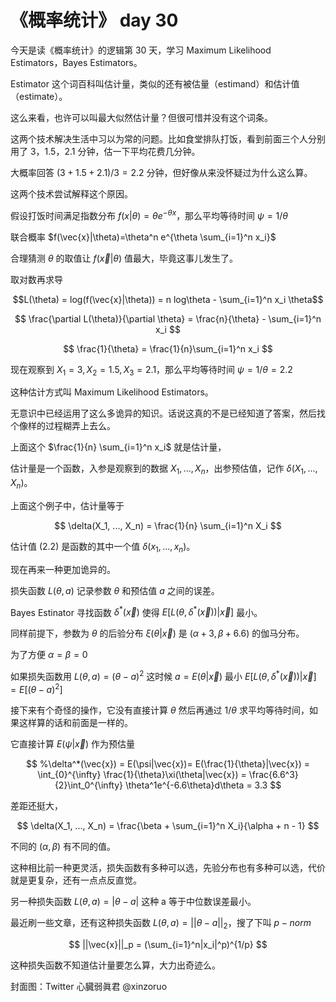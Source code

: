# 《概率统计》 day 30

今天是读《概率统计》的逻辑第 30 天，学习 Maximum Likelihood Estimators，Bayes Estimators。

Estimator 这个词百科叫估计量，类似的还有被估量（estimand）和估计值（estimate）。

这么来看，也许可以叫最大似然估计量？但很可惜并没有这个词条。

这两个技术解决生活中习以为常的问题。比如食堂排队打饭，看到前面三个人分别用了 3，1.5，2.1 分钟，估一下平均花费几分钟。

大概率回答 $(3 + 1.5 + 2.1)/3 = 2.2$ 分钟，但好像从来没怀疑过为什么这么算。

这两个技术尝试解释这个原因。

假设打饭时间满足指数分布 $f(x|\theta) = \theta e^{-\theta x}$，那么平均等待时间 $\psi = 1/\theta$

<!-- 观察到  -->

联合概率 $f(\vec{x}|\theta)=\theta^n e^{\theta \sum_{i=1}^n x_i}$

合理猜测 $\theta$ 的取值让 $f(\vec{x}|\theta)$ 值最大，毕竟这事儿发生了。

取对数再求导
<!-- $\theta = 3/6.6$ $f(\vec{x}|\theta)$ 最大。 -->

$$L(\theta) = log(f(\vec{x}|\theta)) = n log\theta - \sum_{i=1}^n x_i \theta$$

$$
\frac{\partial L(\theta)}{\partial \theta} = \frac{n}{\theta} - \sum_{i=1}^n x_i
$$

$$
\frac{1}{\theta} = \frac{1}{n}\sum_{i=1}^n x_i
$$

现在观察到 $X_1=3, X_2 = 1.5, X_3 = 2.1$，那么平均等待时间 $\psi = 1/\theta = 2.2$

这种估计方式叫 Maximum Likelihood Estimators。

无意识中已经运用了这么多诡异的知识。话说这真的不是已经知道了答案，然后找个像样的过程糊弄上去么。

上面这个 $\frac{1}{n} \sum_{i=1}^n x_i$ 就是估计量，

估计量是一个函数，入参是观察到的数据 $X_1, ..., X_n$，出参预估值，记作 $\delta(X_1, ..., X_n)$。

上面这个例子中，估计量等于

$$
\delta(X_1, ..., X_n) = \frac{1}{n} \sum_{i=1}^n X_i
$$

估计值 (2.2) 是函数的其中一个值 $\delta(x_1, ..., x_n)$。

现在再来一种更加诡异的。

损失函数 $L(\theta, a)$ 记录参数 $\theta$ 和预估值 $a$ 之间的误差。

Bayes Estinator 寻找函数 $\delta^*(\vec{x})$ 使得 $E[L(\theta, \delta^*(\vec{x}))|\vec{x}]$ 最小。

同样前提下，参数为 $\theta$ 的后验分布 $\xi(\theta|\vec{x})$ 是 $(\alpha + 3, \beta + 6.6)$ 的伽马分布。

为了方便 $\alpha = \beta = 0$



如果损失函数用 $L(\theta, a) = (\theta - a)^2$ 这时候 $a=E(\theta|\vec{x})$ 最小 $E[L(\theta, \delta^*(\vec{x}))|\vec{x}] = E[(\theta - a)^2]$

接下来有个奇怪的操作，它没有直接计算 $\theta$ 然后再通过 $1/\theta$ 求平均等待时间，如果这样算的话和前面是一样的。

它直接计算 $E(\psi|\vec{x})$ 作为预估量

<!-- $\psi = 1/\theta$ -->

<!-- $\delta^*(\vec{x}) = E(\psi|\vec{x}) = E(h(\theta)|\vec{x})$ -->


<!-- $E(\theta|\vec{x}) = 3/6.6$ -->

<!-- 预测的平均等待时间 $\psi =h(\theta) = 1/\theta$ -->

$$
%\delta^*(\vec{x}) = 
E(\psi|\vec{x})=
E(\frac{1}{\theta}|\vec{x}) = \int_{0}^{\infty} \frac{1}{\theta}\xi(\theta|\vec{x}) = \frac{6.6^3}{2}\int_0^{\infty} \theta^1e^{-6.6\theta}d\theta = 3.3
$$

差距还挺大，

$$
\delta(X_1, ..., X_n) = \frac{\beta + \sum_{i=1}^n X_i}{\alpha + n - 1}
$$

不同的 $(\alpha, \beta)$ 有不同的值。

这种相比前一种更灵活，损失函数有多种可以选，先验分布也有多种可以选，代价就是更复杂，还有一点点反直觉。

<!-- 我比较好奇为什么这里不是先算 $E(\theta|\vec{x})$ 然后在用 $\psi = 1/\theta$ 来计算，如果这么算的话，结果是一样的。 -->

<!-- 这个和平时见到的损失函数似乎不太一样，平常见到的都是估计值和实际值。 -->

<!-- $E[L(\theta, a)] = \int_{\Omega}L(\theta, a)\xi(\theta)d\theta$ -->


<!-- $$
E[L(\theta, \delta^*(\vec{x}))|\vec{x}] = \min_{All \ a} E[L(\theta, a)|\vec{x}]
$$ -->

<!-- 两种特殊的损失函数


$E[(\theta - a)^2|\vec{x}]$ 最小，根据很早的 $M.S.E.$ 知识 $a=E(\theta|X)$ 也就是后验分布的期望

同理 -->

另一种损失函数 $L(\theta, a) = |\theta - a|$ 这种 a 等于中位数误差最小。

最近刷一些文章，还有这种损失函数 $L(\theta, a) = ||\theta - a||_2$，搜了下叫 $p-norm$

$$
||\vec{x}||_p = (\sum_{i=1}^n|x_i|^p)^{1/p}
$$

这种损失函数不知道估计量要怎么算，大力出奇迹么。

封面图：Twitter 心臓弱眞君 @xinzoruo